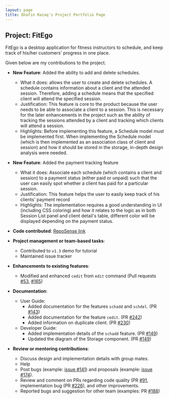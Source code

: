 ```yaml
---
layout: page
title: Dhafin Razaq's Project Portfolio Page
---
```


## Project: FitEgo

FitEgo is a desktop application for fitness instructors to schedule, and keep track of his/her customers' progress in one place.

Given below are my contributions to the project.

* **New Feature**: Added the ability to add and delete schedules.
  * What it does: allows the user to create and delete schedules. A schedule contains information about a client and the attended session. Therefore, adding a schedule means that the specified client will attend the specified session. 
  * Justification: This feature is core to the product because the user needs to be able to associate a client to a session. This is necessary for the later enhancements in the project such as the ability of tracking the sessions attended by a client and tracking which clients will attend a session.
  * Highlights: Before implementing this feature, a Schedule model must be implemented first. When implementing the Schedule model (which is then implemented as an association class of client and session) and how it should be stored in the storage, in-depth design analysis were needed.

* **New Feature**: Added the payment tracking feature
  * What it does: Associate each schedule (which contains a client and session) to a payment status (either paid or unpaid) such that the user can easily spot whether a client has paid for a particular session.
  * Justification: This feature helps the user to easily keep track of his clients' payment record
  * Highlights: The implementation requires a good understanding in UI (including CSS coloring) and how it relates to the logic as in both Session List panel and client detail's table, different color will be displayed depending on the payment status.

* **Code contributed**: [RepoSense link](https://nus-cs2103-ay2021s1.github.io/tp-dashboard/#breakdown=true&search=&sort=groupTitle&sortWithin=title&since=2020-08-14&timeframe=commit&mergegroup=&groupSelect=groupByRepos&checkedFileTypes=docs~functional-code~test-code~other&tabOpen=true&tabType=authorship&tabAuthor=dhafinrazaq&tabRepo=AY2021S1-CS2103T-T13-3%2Ftp%5Bmaster%5D&authorshipIsMergeGroup=false&authorshipFileTypes=test-code)

* **Project management or team-based tasks**:
  * Contributed to `v1.3` demo for tutorial
  * Maintained issue tracker

* **Enhancements to existing features**:
  * Modified and enhanced `cedit` from `edit` command (Pull requests [#53](https://github.com/AY2021S1-CS2103T-T13-3/tp/pull/53), [\#165](https://github.com/AY2021S1-CS2103T-T13-3/tp/pull/165))

* **Documentation**:
  * User Guide:
    * Added documentation for the features `schadd` and `schdel`. (PR [\#143](https://github.com/AY2021S1-CS2103T-T13-3/tp/pull/143))
    * Added documentation for the feature `cedit`. (PR [\#242](https://github.com/AY2021S1-CS2103T-T13-3/tp/pull/242))
    * Added information on duplicate client. (PR [\#230](https://github.com/AY2021S1-CS2103T-T13-3/tp/pull/230))
  * Developer Guide:
    * Added implementation details of the `schadd` feature. (PR [\#149](https://github.com/AY2021S1-CS2103T-T13-3/tp/pull/149))
    * Updated the diagram of the Storage component. (PR [\#149](https://github.com/AY2021S1-CS2103T-T13-3/tp/pull/149))

* **Review or mentoring contributions**:
  * Discuss design and implementation details with group mates.
  * Help 
  * Post bugs (example: [issue \#141](https://github.com/AY2021S1-CS2103T-T13-3/tp/issues/141)) and proposals (example: [issue \#174](https://github.com/AY2021S1-CS2103T-T13-3/tp/issues/174)).
  * Review and comment on PRs regarding code quality (PR [#91](https://github.com/AY2021S1-CS2103T-T13-3/tp/pull/91), implementation bug (PR [#226](https://github.com/AY2021S1-CS2103T-T13-3/tp/pull/226)), and other improvements.
  * Reported bugs and suggestion for other team (examples: PR [#188](https://github.com/AY2021S1-CS2103T-W17-3/tp/issues/188))
  